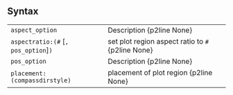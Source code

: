 ## Syntax

|                                            |                                                   |
|--------------------------------------------|---------------------------------------------------|
| `aspect_option`                            | Description {p2line None}                         |
| `aspectratio:(#` \[`, pos_option`\]`)` | set plot region aspect ratio to `#` {p2line None} |
| `pos_option`                               | Description {p2line None}                         |
| `placement:(compassdirstyle)`          | placement of plot region {p2line None}            |
